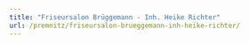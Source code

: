 ```yaml
---
title: "Friseursalon Brüggemann - Inh. Heike Richter"
url: /premnitz/friseursalon-brueggemann-inh-heike-richter/
---
```

